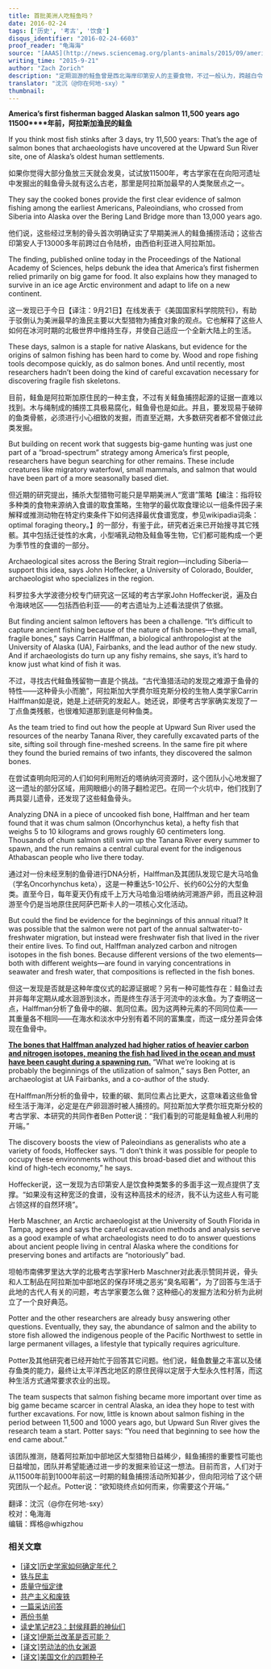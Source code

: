 ```yaml
---
title: 首批美洲人吃鲑鱼吗？
date: 2016-02-24
tags: ['历史', '考古', '饮食']
disqus_identifier: "2016-02-24-6603"
proof_reader: "龟海海"
source: "[AAAS](http://news.sciencemag.org/plants-animals/2015/09/america-s-first-fisherman-bagged-alaskan-salmon-11500-years-ago)"
writing_time: "2015-9-21"
author: "Zach Zorich"
description: "定期洄游的鲑鱼曾是西北海岸印第安人的主要食物，不过一般认为，跨越白令地峡的第一批美洲人是以捕猎大型哺乳动物为生的，而要将生计建立在像洄游鱼群这种季节性食源上，需要更精细的技术和生产模式，是较为晚近的发展，但也有学者认为，事实可能并非如此。"
translator: "沈沉（@你在何地-sxy）"
thumbnail:
---
```


**America’s first fisherman bagged Alaskan salmon 11,500 years ago**  
**11500****年前，阿拉斯加渔民的鲑鱼**

If you think most fish stinks after 3 days, try 11,500 years: That’s the age of salmon bones that archaeologists have uncovered at the Upward Sun River site, one of Alaska’s oldest human settlements.

如果你觉得大部分鱼放三天就会发臭，试试放11500年，考古学家在在向阳河遗址中发掘出的鲑鱼骨头就有这么古老，那里是阿拉斯加最早的人类聚居点之一。

They say the cooked bones provide the first clear evidence of salmon fishing among the earliest Americans, Paleoindians, who crossed from Siberia into Alaska over the Bering Land Bridge more than 13,000 years ago.

他们说，这些经过烹制的骨头首次明确证实了早期美洲人的鲑鱼捕捞活动；这些古印第安人于13000多年前跨过白令陆桥，由西伯利亚进入阿拉斯加。

The finding, published online today in the Proceedings of the National Academy of Sciences, helps debunk the idea that America’s first fishermen relied primarily on big game for food. It also explains how they managed to survive in an ice age Arctic environment and adapt to life on a new continent.

这一发现已于今日【译注：9月21日】在线发表于《美国国家科学院院刊》，有助于驳倒认为美洲最早的渔民主要以大型猎物为捕食对象的观点。它也解释了这些人如何在冰河时期的北极世界中维持生存，并使自己适应一个全新大陆上的生活。

These days, salmon is a staple for native Alaskans, but evidence for the origins of salmon fishing has been hard to come by. Wood and rope fishing tools decompose quickly, as do salmon bones. And until recently, most researchers hadn’t been doing the kind of careful excavation necessary for discovering fragile fish skeletons.

目前，鲑鱼是阿拉斯加原住民的一种主食，不过有关鲑鱼捕捞起源的证据一直难以找到。木与绳制成的捕捞工具极易腐化，鲑鱼骨也是如此。并且，要发现易于破碎的鱼类骨骸，必须进行小心细致的发掘，而直至近期，大多数研究者都不曾做过此类发掘。

But building on recent work that suggests big-game hunting was just one part of a “broad-spectrum” strategy among America’s first people, researchers have begun searching for other remains. These include creatures like migratory waterfowl, small mammals, and salmon that would have been part of a more seasonally based diet.

但近期的研究提出，捕杀大型猎物可能只是早期美洲人“宽谱”策略【编注：指将较多种类的食物来源纳入食谱的取食策略，生物学的最优取食理论以一组条件因子来解释或推测动物在特定约束条件下如何选择最优食谱宽度，参见wikipadia词条：optimal foraging theory。】的一部分，有鉴于此，研究者近来已开始搜寻其它残骸。其中包括迁徙性的水禽，小型哺乳动物及鲑鱼等生物，它们都可能构成一个更为季节性的食谱的一部分。

Archaeological sites across the Bering Strait region—including Siberia—support this idea, says John Hoffecker, a University of Colorado, Boulder, archaeologist who specializes in the region.

科罗拉多大学波德分校专门研究这一区域的考古学家John Hoffecker说，遍及白令海峡地区——包括西伯利亚——的考古遗址为上述看法提供了依据。

But finding ancient salmon leftovers has been a challenge. “It’s difficult to capture ancient fishing because of the nature of fish bones—they’re small, fragile bones,” says Carrin Halffman, a biological anthropologist at the University of Alaska (UA), Fairbanks, and the lead author of the new study. And if archaeologists do turn up any fishy remains, she says, it’s hard to know just what kind of fish it was.

不过，寻找古代鲑鱼残留物一直是个挑战。“古代渔猎活动的发现之难源于鱼骨的特性——这种骨头小而脆”，阿拉斯加大学费尔班克斯分校的生物人类学家Carrin Halffman如是说，她是上述研究的发起人。她还说，即便考古学家确实发现了一丁点鱼类残骸，也很难知道那到底是何种鱼类。

As the team tried to find out how the people at Upward Sun River used the resources of the nearby Tanana River, they carefully excavated parts of the site, sifting soil through fine-meshed screens. In the same fire pit where they found the buried remains of two infants, they discovered the salmon bones.

在尝试查明向阳河的人们如何利用附近的塔纳纳河资源时，这个团队小心地发掘了这一遗址的部分区域，用网眼细小的筛子翻检泥巴。在同一个火坑中，他们找到了两具婴儿遗骨，还发现了这些鲑鱼骨头。

Analyzing DNA in a piece of uncooked fish bone, Halffman and her team found that it was chum salmon (Oncorhynchus keta), a hefty fish that weighs 5 to 10 kilograms and grows roughly 60 centimeters long. Thousands of chum salmon still swim up the Tanana River every summer to spawn, and the run remains a central cultural event for the indigenous Athabascan people who live there today.

通过对一份未经烹制的鱼骨进行DNA分析，Halffman及其团队发现它是大马哈鱼（学名Oncorhynchus keta），这是一种重达5-10公斤、长约60公分的大型鱼类。直至今日，每年夏天仍有成千上万大马哈鱼沿塔纳纳河溯游产卵，而且这种洄游至今仍是当地原住民阿萨巴斯卡人的一项核心文化活动。

But could the find be evidence for the beginnings of this annual ritual? It was possible that the salmon were not part of the annual saltwater-to-freshwater migration, but instead were freshwater fish that lived in the river their entire lives. To find out, Halffman analyzed carbon and nitrogen isotopes in the fish bones. Because different versions of the two elements—both with different weights—are found in varying concentrations in seawater and fresh water, that compositions is reflected in the fish bones.

但这一发现是否就是这种年度仪式的起源证据呢？另有一种可能性存在：鲑鱼过去并非每年定期从咸水洄游到淡水，而是终生存活于河流中的淡水鱼。为了查明这一点，Halffman分析了鱼骨中的碳、氮同位素。因为这两种元素的不同同位素——其重量各不相同——在海水和淡水中分别有着不同的富集度，而这一成分差异会体现在鱼骨中。

[**The bones that Halffman analyzed had higher ratios of heavier carbon and nitrogen isotopes, meaning the fish had lived in the ocean and must have been caught during a spawning run.**](http://www.pnas.org/content/112/40/12344) “What we’re looking at is probably the beginnings of the utilization of salmon,” says Ben Potter, an archaeologist at UA Fairbanks, and a co-author of the study.

在Halffman所分析的鱼骨中，较重的碳、氮同位素占比更大，这意味着这些鱼曾经生活于海洋，必定是在产卵洄游时被人捕捞的。阿拉斯加大学费尔班克斯分校的考古学家、本研究的共同作者Ben Potter说：“我们看到的可能是鲑鱼被人利用的开端。”

The discovery boosts the view of Paleoindians as generalists who ate a variety of foods, Hoffecker says. “I don’t think it was possible for people to occupy these environments without this broad-based diet and without this kind of high-tech economy,” he says.

Hoffecker说，这一发现为古印第安人是饮食种类繁多的多面手这一观点提供了支撑。“如果没有这种宽泛的食谱，没有这种高技术的经济，我不认为这些人有可能占领这样的自然环境”。

Herb Maschner, an Arctic archaeologist at the University of South Florida in Tampa, agrees and says the careful excavation methods and analysis serve as a good example of what archaeologists need to do to answer questions about ancient people living in central Alaska where the conditions for preserving bones and artifacts are “notoriously” bad.

坦帕市南佛罗里达大学的北极考古学家Herb Maschner对此表示赞同并说，骨头和人工制品在阿拉斯加中部地区的保存环境之恶劣“臭名昭著”，为了回答与生活于此地的古代人有关的问题，考古学家要怎么做？这种细心的发掘方法和分析为此树立了一个良好典范。

Potter and the other researchers are already busy answering other questions. Eventually, they say, the abundance of salmon and the ability to store fish allowed the indigenous people of the Pacific Northwest to settle in large permanent villages, a lifestyle that typically requires agriculture.

Potter及其他研究者已经开始忙于回答其它问题。他们说，鲑鱼数量之丰富以及储存鱼类的能力，最终让太平洋西北地区的原住民得以定居于大型永久性村落，而这种生活方式通常要求农业的出现。

The team suspects that salmon fishing became more important over time as big game became scarcer in central Alaska, an idea they hope to test with further excavations. For now, little is known about salmon fishing in the period between 11,500 and 1000 years ago, but Upward Sun River gives the research team a start. Potter says: “You need that beginning to see how the end came about.”

该团队推测，随着阿拉斯加中部地区大型猎物日益稀少，鲑鱼捕捞的重要性可能也日益增加，团队并希望能通过进一步的发掘来验证这一想法。目前而言，人们对于从11500年前到1000年前这一时期的鲑鱼捕捞活动所知甚少，但向阳河给了这个研究团队一个起点。Potter说：“欲知晓终点如何而来，你需要这个开端。”


翻译：沈沉（@你在何地-sxy）  
校对：龟海海  
编辑：辉格@whigzhou


### 相关文章

* [[译文]历史学家如何确定年代？](https://headsalon.org/archives/7096.html "[译文]历史学家如何确定年代？")
* [铁与民主](https://headsalon.org/archives/7815.html "铁与民主")
* [质量守恒定律](https://headsalon.org/archives/7625.html "质量守恒定律")
* [共产主义和废铁](https://headsalon.org/archives/7658.html "共产主义和废铁")
* [一篇采访问答](https://headsalon.org/archives/7586.html "一篇采访问答")
* [两份书单](https://headsalon.org/archives/7748.html "两份书单")
* [读史笔记#23：封侯拜爵的神仙们](https://headsalon.org/archives/7495.html "读史笔记#23：封侯拜爵的神仙们")
* [[译文]伊斯兰改革是否可能？](https://headsalon.org/archives/7474.html "[译文]伊斯兰改革是否可能？")
* [[译文]劳动法的仇女渊源](https://headsalon.org/archives/7466.html "[译文]劳动法的仇女渊源")
* [[译文]美国文化的四颗种子](https://headsalon.org/archives/7454.html "[译文]美国文化的四颗种子")
